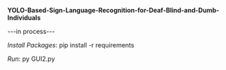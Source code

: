 <b>YOLO-Based-Sign-Language-Recognition-for-Deaf-Blind-and-Dumb-Individuals</b>
<p>---in process---</p>
<p><i>Install Packages</i>: pip install -r requirements</p>
<p><i>Run</i>: py GUI2.py</p>
